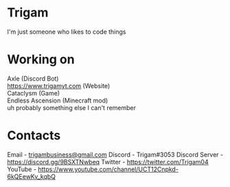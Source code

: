 # Trigam
I'm just someone who likes to code things

# Working on
Axle (Discord Bot)  
https://www.trigamyt.com (Website)  
Cataclysm (Game)  
Endless Ascension (Minecraft mod)  
uh probably something else I can't remember

# Contacts
Email - trigambusiness@gmail.com
Discord - Trigam#3053
Discord Server - https://discord.gg/9BSXTNwbeq
Twitter - https://twitter.com/Trigam04
YouTube - https://www.youtube.com/channel/UCT12Cnpkd-6kQEewKv_kqbQ
